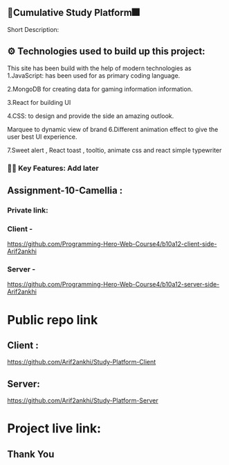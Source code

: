 ## 🎁Cumulative Study Platform🎆

Short Description: 

## ⚙️ Technologies used to build up this project:

This site has been build with the help of modern technologies as
1.JavaScript: has been used for as primary coding language.

2.MongoDB for creating  data for gaming information information.

3.React for building UI

4.CSS: to design and provide the side an amazing outlook.

Marquee to dynamic view of brand
6.Different animation effect to give the user best UI experience.

7.Sweet alert , React toast , tooltio, animate css and react simple typewriter 

### 📌📌 Key Features: Add later



## Assignment-10-Camellia : 

### Private link:



### Client - 

https://github.com/Programming-Hero-Web-Course4/b10a12-client-side-Arif2ankhi

### Server -

 https://github.com/Programming-Hero-Web-Course4/b10a12-server-side-Arif2ankhi

# Public repo link 

## Client :

https://github.com/Arif2ankhi/Study-Platform-Client


## Server:

https://github.com/Arif2ankhi/Study-Platform-Server





# Project live link:






## Thank You 